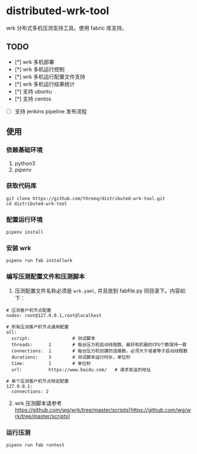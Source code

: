 # distributed-wrk-tool

wrk 分布式多机压测支持工具。使用 fabric 库支持。

## TODO
- [*] wrk 多机部署
- [*] wrk 多机运行控制
- [*] wrk 多机运行配置文件支持
- [*] wrk 多机运行结果统计
- [*] 支持 ubuntu
- [*] 支持 centos
- [ ] 支持 jenkins pipeline 发布流程

## 使用

### 依赖基础环境

1. python3
2. pipenv

### 获取代码库

```
git clone https://github.com/threeq/distributed-wrk-tool.git
cd distributed-wrk-tool
```

### 配置运行环境

```
pipenv install
```

### 安装 wrk

```
pipenv run fab installwrk
```

### 编写压测配置文件和压测脚本

1. 压测配置文件名称必须是 `wrk.yaml`, 并且放到 fabfile.py 同目录下。内容如下：

```
# 压测客户机节点配置
nodes: root@127.0.0.1,root@localhost

# 所有压测客户机节点通用配置
all:
  script:                # 测试脚本
  threads:      1        # 每台压力机启动线程数，最好和机器的CPU个数保持一致
  connections:  1        # 每台压力机创建的连接数，必须大于或者等于启动线程数
  durations:    3        # 测试脚本运行时长，单位秒
  time:         1        # 单位秒
  url:          https://www.baidu.com/   # 请求发送的地址

# 单个压测客户机节点特定配置
127.0.0.1:
  connections: 2
```

2. wrk 压测脚本请参考 https://github.com/wg/wrk/tree/master/scripts[https://github.com/wg/wrk/tree/master/scripts]

### 运行压测

```
pipenv run fab runtest
```

